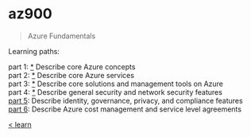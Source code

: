 # az900

> Azure Fundamentals

Learning paths:

part 1: [*](https://docs.microsoft.com/en-us/learn/paths/az-900-describe-cloud-concepts/) Describe core Azure concepts \
part 2: [*](https://docs.microsoft.com/en-us/learn/paths/az-900-describe-core-azure-services/) Describe core Azure services \
part 3: [*](https://docs.microsoft.com/en-us/learn/paths/az-900-describe-core-solutions-management-tools-azure/) Describe core solutions and management tools on Azure \
part 4: [*](https://docs.microsoft.com/en-us/learn/paths/az-900-describe-general-security-network-security-features/) Describe general security and network security features \
[part 5](./5-lp-az-900.md): Describe identity, governance, privacy, and compliance features \
[part 6](./6-lp-az-900.md): Describe Azure cost management and service level agreements

[< learn](../learn.md)